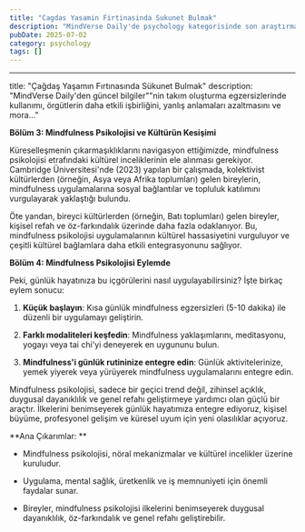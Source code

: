 ```yaml
---
title: "Cagdas Yasamin Firtinasinda Sukunet Bulmak"
description: "MindVerse Daily'de psychology kategorisinde son araştırma ve içgörüler keşfedin."
pubDate: 2025-07-02
category: psychology
tags: []
---
```


---
title: "Çağdaş Yaşamın Fırtınasında Sükunet Bulmak"
description: "MindVerse Daily'den güncel bilgiler""nin takım oluşturma egzersizlerinde kullanımı, örgütlerin daha etkili işbirliğini, yanlış anlamaları azaltmasını ve mora..."

**Bölüm 3: Mindfulness Psikolojisi ve Kültürün Kesişimi**

Küreselleşmenin çıkarmaşıklıklarını navigasyon ettiğimizde, mindfulness psikolojisi etrafındaki kültürel inceliklerinin ele alınması gerekiyor. Cambridge Üniversitesi'nde (2023) yapılan bir çalışmada, kolektivist kültürlerden (örneğin, Asya veya Afrika toplumları) gelen bireylerin, mindfulness uygulamalarına sosyal bağlantılar ve topluluk katılımını vurgulayarak yaklaştığı bulundu.

Öte yandan, bireyci kültürlerden (örneğin, Batı toplumları) gelen bireyler, kişisel refah ve öz-farkındalık üzerinde daha fazla odaklanıyor. Bu, mindfulness psikolojisi uygulamalarının kültürel hassasiyetini vurguluyor ve çeşitli kültürel bağlamlara daha etkili entegrasyonunu sağlıyor.

**Bölüm 4: Mindfulness Psikolojisi Eylemde**

Peki, günlük hayatınıza bu içgörülerini nasıl uygulayabilirsiniz? İşte birkaç eylem sonucu: 

1. **Küçük başlayın**: Kısa günlük mindfulness egzersizleri (5-10 dakika) ile düzenli bir uygulamayı geliştirin.

2. **Farklı modaliteleri keşfedin**: Mindfulness yaklaşımlarını, meditasyonu, yogayı veya tai chi'yi deneyerek en uygununu bulun.

3. **Mindfulness'i günlük rutininize entegre edin**: Günlük aktivitelerinize, yemek yiyerek veya yürüyerek mindfulness uygulamalarını entegre edin.

Mindfulness psikolojisi, sadece bir geçici trend değil, zihinsel açıklık, duygusal dayanıklılık ve genel refahı geliştirmeye yardımcı olan güçlü bir araçtır. İlkelerini benimseyerek günlük hayatımıza entegre ediyoruz, kişisel büyüme, profesyonel gelişim ve küresel uyum için yeni olasılıklar açıyoruz.

**Ana Çıkarımlar: **

* Mindfulness psikolojisi, nöral mekanizmalar ve kültürel incelikler üzerine kuruludur.

* Uygulama, mental sağlık, üretkenlik ve iş memnuniyeti için önemli faydalar sunar.

* Bireyler, mindfulness psikolojisi ilkelerini benimseyerek duygusal dayanıklılık, öz-farkındalık ve genel refahı geliştirebilir.
